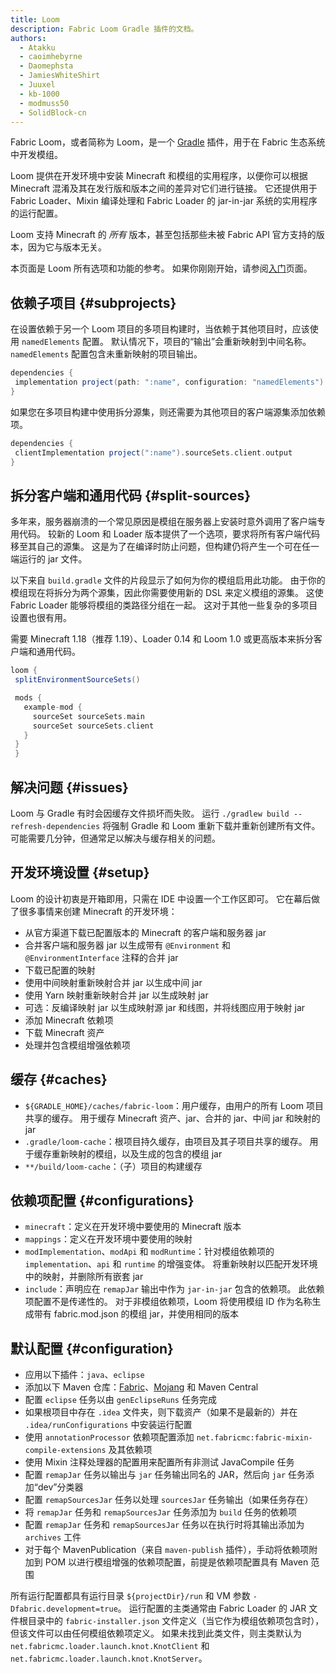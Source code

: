 ```yaml
---
title: Loom
description: Fabric Loom Gradle 插件的文档。
authors:
  - Atakku
  - caoimhebyrne
  - Daomephsta
  - JamiesWhiteShirt
  - Juuxel
  - kb-1000
  - modmuss50
  - SolidBlock-cn
---
```


Fabric Loom，或者简称为 Loom，是一个 [Gradle](https://gradle.org/) 插件，用于在 Fabric 生态系统中开发模组。

Loom 提供在开发环境中安装 Minecraft 和模组的实用程序，以便你可以根据 Minecraft 混淆及其在发行版和版本之间的差异对它们进行链接。 它还提供用于 Fabric Loader、Mixin 编译处理和 Fabric Loader 的 jar-in-jar 系统的实用程序的运行配置。

Loom 支持 Minecraft 的 _所有_ 版本，甚至包括那些未被 Fabric API 官方支持的版本，因为它与版本无关。

本页面是 Loom 所有选项和功能的参考。 如果你刚刚开始，请参阅[入门](getting-started/setting-up-a-development-environment)页面。

## 依赖子项目 {#subprojects}

在设置依赖于另一个 Loom 项目的多项目构建时，当依赖于其他项目时，应该使用 `namedElements` 配置。 默认情况下，项目的“输出”会重新映射到中间名称。 `namedElements` 配置包含未重新映射的项目输出。

```groovy
dependencies {
 implementation project(path: ":name", configuration: "namedElements")
}
```

如果您在多项目构建中使用拆分源集，则还需要为其他项目的客户端源集添加依赖项。

```groovy
dependencies {
 clientImplementation project(":name").sourceSets.client.output
}
```

## 拆分客户端和通用代码 {#split-sources}

多年来，服务器崩溃的一个常见原因是模组在服务器上安装时意外调用了客户端专用代码。 较新的 Loom 和 Loader 版本提供了一个选项，要求将所有客户端代码移至其自己的源集。 这是为了在编译时防止问题，但构建仍将产生一个可在任一端运行的 jar 文件。

以下来自 `build.gradle` 文件的片段显示了如何为你的模组启用此功能。 由于你的模组现在将拆分为两个源集，因此你需要使用新的 DSL 来定义模组的源集。 这使 Fabric Loader 能够将模组的类路径分组在一起。 这对于其他一些复杂的多项目设置也很有用。

需要 Minecraft 1.18（推荐 1.19）、Loader 0.14 和 Loom 1.0 或更高版本来拆分客户端和通用代码。

```groovy
loom {
 splitEnvironmentSourceSets()

 mods {
   example-mod {
     sourceSet sourceSets.main
     sourceSet sourceSets.client
   }
 }
 }
```

## 解决问题 {#issues}

Loom 与 Gradle 有时会因缓存文件损坏而失败。 运行 `./gradlew build --refresh-dependencies` 将强制 Gradle 和 Loom 重新下载并重新创建所有文件。 可能需要几分钟，但通常足以解决与缓存相关的问题。

## 开发环境设置 {#setup}

Loom 的设计初衷是开箱即用，只需在 IDE 中设置一个工作区即可。 它在幕后做了很多事情来创建 Minecraft 的开发环境：

- 从官方渠道下载已配置版本的 Minecraft 的客户端和服务器 jar
- 合并客户端和服务器 jar 以生成带有 `@Environment` 和 `@EnvironmentInterface` 注释的合并 jar
- 下载已配置的映射
- 使用中间映射重新映射合并 jar 以生成中间 jar
- 使用 Yarn 映射重新映射合并 jar 以生成映射 jar
- 可选：反编译映射 jar 以生成映射源 jar 和线图，并将线图应用于映射 jar
- 添加 Minecraft 依赖项
- 下载 Minecraft 资产
- 处理并包含模组增强依赖项

## 缓存 {#caches}

- `${GRADLE_HOME}/caches/fabric-loom`：用户缓存，由用户的所有 Loom 项目共享的缓存。 用于缓存 Minecraft 资产、jar、合并的 jar、中间 jar 和映射的 jar
- `.gradle/loom-cache`：根项目持久缓存，由项目及其子项目共享的缓存。 用于缓存重新映射的模组，以及生成的包含的模组 jar
- `**/build/loom-cache`：（子）项目的构建缓存

## 依赖项配置 {#configurations}

- `minecraft`：定义在开发环境中要使用的 Minecraft 版本
- `mappings`：定义在开发环境中要使用的映射
- `modImplementation`、`modApi` 和 `modRuntime`：针对模组依赖项的 `implementation`、`api` 和 `runtime` 的增强变体。 将重新映射以匹配开发环境中的映射，并删除所有嵌套 jar
- `include`：声明应在 `remapJar` 输出中作为 `jar-in-jar` 包含的依赖项。 此依赖项配置不是传递性的。 对于非模组依赖项，Loom 将使用模组 ID 作为名称生成带有 fabric.mod.json 的模组 jar，并使用相同的版本

## 默认配置 {#configuration}

- 应用以下插件：`java`、`eclipse`
- 添加以下 Maven 仓库：[Fabric](https://maven.fabricmc.net/)、[Mojang](https://libraries.minecraft.net/) 和 Maven Central
- 配置 `eclipse` 任务以由 `genEclipseRuns` 任务完成
- 如果根项目中存在 `.idea` 文件夹，则下载资产（如果不是最新的）并在 `.idea/runConfigurations` 中安装运行配置
- 使用 `annotationProcessor` 依赖项配置添加 `net.fabricmc:fabric-mixin-compile-extensions` 及其依赖项
- 使用 Mixin 注释处理器的配置用来配置所有非测试 JavaCompile 任务
- 配置 `remapJar` 任务以输出与 `jar` 任务输出同名的 JAR，然后向 `jar` 任务添加“dev”分类器
- 配置 `remapSourcesJar` 任务以处理 `sourcesJar` 任务输出（如果任务存在）
- 将 `remapJar` 任务和 `remapSourcesJar` 任务添加为 `build` 任务的依赖项
- 配置 `remapJar` 任务和 `remapSourcesJar` 任务以在执行时将其输出添加为 `archives` 工件
- 对于每个 MavenPublication（来自 `maven-publish` 插件），手动将依赖项附加到 POM 以进行模组增强的依赖项配置，前提是依赖项配置具有 Maven 范围

所有运行配置都具有运行目录 `${projectDir}/run` 和 VM 参数 `-Dfabric.development=true`。 运行配置的主类通常由 Fabric Loader 的 JAR 文件根目录中的 `fabric-installer.json` 文件定义（当它作为模组依赖项包含时），但该文件可以由任何模组依赖项定义。 如果未找到此类文件，则主类默认为 `net.fabricmc.loader.launch.knot.KnotClient` 和 `net.fabricmc.loader.launch.knot.KnotServer`。
